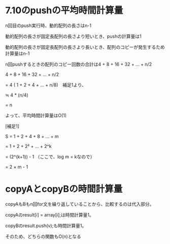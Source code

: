 # 7.10のpushの平均時間計算量

n回目のpush実行時、動的配列の長さはn-1

動的配列の長さが固定長配列の長さより短いとき、pushの計算量は1

動的配列の長さが固定長配列の長さより長いとき、配列のコピーが発生するため計算量はn-1

n回pushするときの配列のコピー回数の合計は4 + 8 + 16 + 32 + ... + n/2

4 + 8 + 16 + 32 + ... + n/2

= 4 ( 1 + 2 + 4 + ... + n/8)　補足1より、

≒ 4 \* (n/4)

= n

よって、平均時間計算量はO(1)



[補足1]

S = 1 + 2 + 4 + 8 + ... + m

= 1 + 2 + 2² + ... + 2^k

= (2^(k+1)) - 1 （ここで、log m = kなので）

= 2 × m - 1

# copyAとcopyBの時間計算量

copyAもBもn回for文を繰り返していることから、比較するのは代入部分。

copyAのresult[i] = array[i];は時間計算量1。

copyBのresult.push(v);も時間計算量1。

そのため、どちらの関数もO(n)となる
